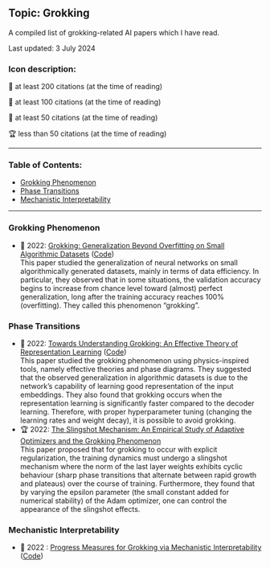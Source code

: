 ## Topic: Grokking

A compiled list of grokking-related AI papers which I have read.

Last updated: 3 July 2024

### Icon description:

🥇 at least 200 citations (at the time of reading)

🥈 at least 100 citations (at the time of reading)

🥉 at least 50 citations (at the time of reading)

🏆 less than 50 citations (at the time of reading)

----

### Table of Contents:
- [Grokking Phenomenon](#grokking-phenomenon)
- [Phase Transitions](#phase-transitions)
- [Mechanistic Interpretability](#mechanistic-interpretability)

----

### Grokking Phenomenon

* 🥇 2022: [Grokking: Generalization Beyond Overfitting on Small Algorithmic Datasets](https://arxiv.org/pdf/2201.02177.pdf) ([Code](https://github.com/openai/grok)) <br>
This paper studied the generalization of neural networks on small algorithmically generated datasets, mainly in terms of data efficiency. In particular, they observed that in some situations, the validation accuracy begins to increase from chance level toward (almost) perfect generalization, long after the training accuracy reaches 100% (overfitting). They called this phenomenon “grokking”.

### Phase Transitions
* 🥉 2022: [Towards Understanding Grokking: An Effective Theory of Representation Learning](https://arxiv.org/pdf/2205.10343.pdf) ([Code](https://github.com/ejmichaud/grokking-squared)) <br>
This paper studied the grokking phenomenon using physics-inspired tools, namely effective theories and phase diagrams. They suggested that the observed generalization in algorithmic datasets is due to the network’s capability of learning good representation of the input embeddings. They also found that grokking occurs when the representation learning is significantly faster compared to the decoder learning. Therefore, with proper hyperparameter tuning (changing the learning rates and weight decay), it is possible to avoid grokking.
* 🏆 2022: [The Slingshot Mechanism: An Empirical Study of Adaptive Optimizers and the Grokking Phenomenon](https://openreview.net/pdf?id=lY1e0PNkSJ) <br>
This paper proposed that for grokking to occur with explicit regularization, the training dynamics must undergo a slingshot mechanism where the norm of the last layer weights exhibits cyclic behaviour (sharp phase transitions that alternate between rapid growth and plateaus) over the course of training. Furthermore, they found that by varying the epsilon parameter (the small constant added for numerical stability) of the Adam optimizer, one can control the appearance of the slingshot effects.

### Mechanistic Interpretability
* 🥇 2022 : [Progress Measures for Grokking via Mechanistic Interpretability](https://arxiv.org/pdf/2301.05217) ([Code](https://github.com/mechanistic-interpretability-grokking/progress-measures-paper)) <br>
